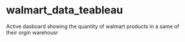 # walmart_data_teableau
Active dasboard showing the quantity of walmart products in a same of their orgin warehousr

